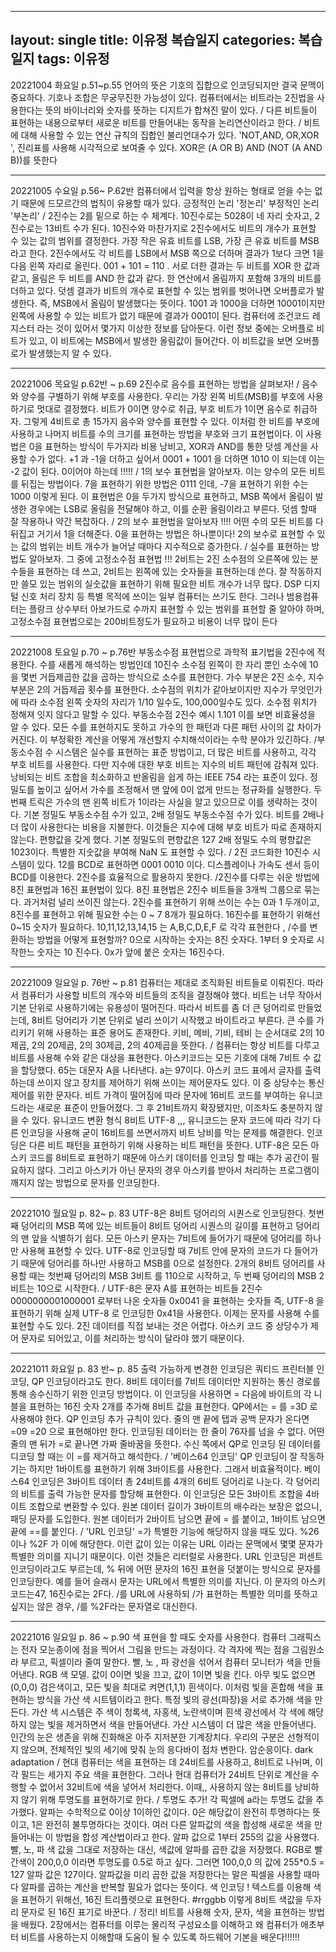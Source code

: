 
---
layout: single
title: 이유정 복습일지
categories: 복습일지 
tags: 이유정
---

20221004 화요일 p.51~p.55 
언어의 뜻은 기호의 집합으로 인코딩되지만 결국 문맥이 중요하다.
기호나 조합은 무궁무진한 가능성이 있다. 컴퓨터에서는 비트라는 2진법을 사용한다는 뜻의 바이너리와 숫자를 뜻하는 디지트가 합쳐진 말이 있다. 
/ 다른 비트들이 표현하는 내용으로부터 새로운 비트를 만들어내는 동작을 논리연산이라고 한다. 
/ 비트에 대해 사용할 수 있는 연산 규칙의 집합인 불리언대수가 있다. 'NOT,AND, OR,XOR ', 진리표를 사용해 시각적으로 보여줄 수 있다. 
XOR은 (A OR B) AND (NOT (A AND B))를 뜻한다
- - -

20221005 수요일 p.56~ P.62반 
컴퓨터에서 입력을 항상 원하는 형태로 얻을 수는 없기 때문에 드모르간의 법칙이 유용할 때가 있다. 
긍정적인 논리 '정논리' 부정적인 논리 '부논리' / 2진수는 2를 밑으로 하는 수 체계다. 
10진수로는 5028이 네 자리 숫자고, 2진수로는 13비트 수가 된다. 10진수와 마찬가지로 2진수에서도 비트의 개수가 표현할 수 있는 값의 범위를 결정한다. 
가장 작은 유효 비트를 LSB, 가장 큰 유효 비트를 MSB 라고 한다. 2진수에서도 각 비트를 LSB에서 MSB 쪽으로 더하며 결과가 1보다 크면 1을 다음 왼쪽 자리로 올린다.
001 + 101 = 110 . 서로 더한 결과는 두 비트를 XOR 한 값과 같고, 올림은 두 비트를 AND 한 값과 같다. 한 연산에서 올림까지 포함해 3개의 비트를 더하고 있다. 
덧셈 결과가 비트의 개수로 표현할 수 있는 범위를 벗어나면 오버플로가 발생한다. 즉, MSB에서 올림이 발생했다는 뜻이다. 
1001 과 1000을 더하면 10001이지만 왼쪽에 사용할 수 있는 비트가 없기 때문에 결과가 0001이 된다.
컴퓨터에 조건코드 레지스터 라는 것이 있어서 몇가지 이상한 정보를 담아둔다. 이런 정보 중에는 오버플로 비트가 있고, 이 비트에는 MSB에서 발생한 올림값이 들어간다. 
이 비트값을 보면 오버플로가 발생했는지 알 수 있다.
- - -

20221006 목요일 p.62반 ~ p.69 
2진수로 음수를 표현하는 방법을 살펴보자! 
/ 음수와 양수를 구별하기 위해 부호를 사용한다. 
우리는 가장 왼쪽 비트(MSB)를 부호에 사용하기로 멋대로 결정했다. 비트가 0이면 양수로 취급, 부호 비트가 1이면 음수로 취급하자. 
그렇게 4비트로 총 15가지 음수와 양수를 표현할 수 있다. 이처럼 한 비트를 부호에 사용하고 나머지 비트를 수의 크기를 표현하는 방법을 부호와 크기 표현법이다. 
이 사용법은 0을 표현하는 방식이 두가지라 비용 낭비고, XOR과 AND를 통한 덧셈 계산을 사용할 수가 없다. 
+1 과 -1을 더하고 싶어서 0001 + 1001 을 더하면 1010 이 되는데 이는 -2 값이 된다. 0이어야 하는데 !!!!! 
/ 1의 보수 표현법을 알아보자. 이는 양수의 모든 비트를 뒤집는 방법이다. 7을 표현하기 위한 방법은 0111 인데, -7을 표현하기 위한 수는 1000 이렇게 된다.
이 표현법은 0을 두가지 방식으로 표현하고, MSB 쪽에서 올림이 발생한 경우에는 LSB로 올림을 전달해야 하고, 이를 순환 올림이라고 부른다. 덧셈 할때 잘 작용하나 약간 복잡하다. 
/ 2의 보수 표현법을 알아보자 !!!! 어떤 수의 모든 비트를 다 뒤집고 거기서 1을 더해준다. 0을 표현하는 방법은 하나뿐이다! 
2의 보수로 표현할 수 있는 값의 범위는 비트 개수가 늘어날 때마다 지수적으로 증가한다. 
/ 실수를 표현하는 방법도 알아보자. 그 중에 고정소수점 표현법 !!! 2비트는 2진 소수점의 오른쪽에 있는 분수들을 표현하는 데 쓰고, 2비트는 왼쪽에 있는 숫자들을 표현하는데 쓴다. 
잘 작동하지만 쓸모 있는 범위의 실숫값을 표현하기 위해 필요한 비트 개수가 너무 많다. DSP 디지털 신호 처리 장치 등 특별 목적에 쓰이는 일부 컴퓨터는 쓰기도 한다. 
그러나 범용컴퓨터는 플랑크 상수부터 아보가드로 수까지 표현할 수 있는 범위를 표현할 줄 알아야 하며, 고정소수점 표현법으로는 200비트정도가 필요하고 비용이 너무 많이 든다
- - -

20221008 토요일 p.70 ~ p.76반 부동소수점 표현법으로 과학적 표기법을 2진수에 적용한다. 
수를 새롭게 해석하는 방법인데 10진수 소수점 왼쪽이 한 자리 뿐인 소수에 10을 몇번 거듭제곱한 값을 곱하는 방식으로 소수를 표현한다. 
가수 부분은 2진 소수, 지수 부분은 2의 거듭제곱 횟수를 표현한다. 소수점의 위치가 같아보이지만 지수가 무엇인가에 따라 소수점 왼쪽 숫자의 자리가 1/10 일수도, 100,000일수도 있다.
소수점 위치가 정해져 잇지 않다고 말할 수 있다. 부동소수점 2진수 예시 1.101 이를 보면 비효율성을 알 수 있다. 모든 수를 표현하지도 못하고 가수의 한 패턴과 다른 패턴 사이의 값 차이가 커진다.
이 부정확한 계산을 어떻게 개선할지 수치해석이라는 수학 분야가 있긴하다. 
/부동소수점 수 시스템은 실수를 표현하는 표준 방법이고, 더 많은 비트를 사용하고, 각각 부호 비트를 사용한다. 
다만 지수에 대한 부호 비트는 지수의 비트 패턴에 감춰져 있다. 낭비되는 비트 조합을 최소화하고 반올림을 쉽게 하는 IEEE 754 라는 표준이 있다. 
정밀도를 높이고 싶어서 가수를 조정해서 맨 앞에 0이 없게 만드는 정규화를 실행한다. 두번째 트릭은 가수의 맨 왼쪽 비트가 1이라는 사실을 알고 있으므로 이를 생략하는 것이다. 
기본 정밀도 부동소수점 수가 있고, 2배 정밀도 부동소수점 수가 있다. 비트를 2배나 더 많이 사용한다는 비용을 지불한다. 이것들은 지수에 대해 부호 비트가 따로 존재하지 않는다. 
편향값을 갖게 했다. 기본 정밀도의 편향값은 127 2배 정밀도 수의 평향값은 1023이다. 특별한 지숫값을 부여해 NaN 도 표현할 수 있다. 
/ 2진 코드화한 10진수 시스템이 있다. 12를 BCD로 표현하면 0001 0010 이다. 디스플레이나 가속도 센서 등이 BCD를 이용한다. 2진수를 효율적으로 활용하지 못한다. 
/2진수를 다루는 쉬운 방법에 8진 표현법과 16진 표현법이 있다. 8진 표현법은 2진수 비트들을 3개씩 그룹으로 묶는다. 과거처럼 널리 쓰이진 않는다. 
2진수를 표현하기 위해 쓰이는 수는 0과 1 두개이고, 8진수를 표현하고 위해 필요한 수는 0 ~ 7 8개가 필요하다. 16진수를 표현하기 위해선 0~15 숫자가 필요하다.
10,11,12,13,14,15 는 A,B,C,D,E,F 로 각각 표현한다 , /수를 변환하는 방법을 어떻게 표현할까? 0으로 시작하는 숫자는 8진 숫자다. 1부터 9 숫자로 시작한느 숫자는 10 진수다.
0x가 앞에 붙은 숫자는 16진수다.
- - -

20221009 일요일 p. 76반 ~ p.81 
컴퓨터는 제대로 조직화된 비트들로 이뤄진다. 
따라서 컴퓨터가 사용할 비트의 개수와 비트들의 조직을 결정해야 했다. 
비트는 너무 작아서 기본 단위로 사용하기에는 유용성이 떨어진다. 
따라서 비트를 좀 더 큰 덩어리로 만들었는데, 8비트 덩어리가 기본 단위로 널리 쓰이기 시작했고 바이트라고 부른다. 큰 수를 가리키기 위해 사용하는 표준 용어도 존재한다.
키비, 메비, 기비, 테비 는 순서대로 2의 10제곱, 2의 20제곱, 2의 30제곱, 2의 40제곱을 뜻한다. / 컴퓨터는 항상 비트를 다루고 비트를 사용해 수와 같은 대상을 표현한다.
아스키코드는 모든 기호에 대해 7비트 수 값을 할당했다. 65는 대문자 A을 나타낸다. a는 97이다. 아스키 코드 표에서 글자를 출력하는데 쓰이지 않고 장치를 제어하기 위해 쓰이는 제어문자도 있다. 
이 중 상당수는 통신 제어를 위한 문자다. 비트 가격이 떨어짐에 따라 문자에 16비트 코드를 부여하는 유니코드라는 새로운 표준이 만들어졌다. 
그 후 21비트까지 확장됐지만, 이조차도 충분하지 않을 수 있다. 
유니코드 변환 형식 8비트 UTF-8 ,,, 유니코드는 문자 코드에 따라 각기 다른 인코딩을 사용해 굳이 16비트를 쓰면서까지 비트 낭비를 막는 문제를 해결한다. 
인코딩은 다른 비트 패턴을 표현하기 위해 사용하는 비트 패턴을 뜻한다. UTF-8은 모든 아스키 코드를 8비트로 표현하기 때문에 아스키 데이터를 인코딩 할 때는 추가 공간이 필요하지 않다. 
그리고 아스키가 아닌 문자의 경우 아스키를 받아서 처리하는 프로그램이 깨지지 않는 방법으로 문자를 인코딩한다.
- - -

20221010 월요일 p. 82~ p. 83 
UTF-8은 8비트 덩어리의 시퀀스로 인코딩한다. 
첫번째 덩어리의 MSB 쪽에 있는 비트들이 8비트 덩어리 시퀀스의 길이를 표현하고 덩어리의 맨 앞을 식별하기 쉽다. 
모든 아스키 문자는 7비트에 들어가기 때문에 덩어리를 하나만 사용해 표현할 수 있다.
UTF-8로 인코딩할 때 7비트 안에 문자의 코드가 다 들어가기 때문에 덩어리를 하나만 사용하고 MSB를 0으로 설정한다.
2개의 8비트 덩어리를 사용할 때는 첫번째 덩어리의 MSB 3비트 를 110으로 시작하고, 두 번째 덩어리의 MSB 2비트는 10으로 시작한다. 
/ UTF-8은 문자 A를 표현하는 비트들 2진수 0000000001000001 로부터 나온 숫자들 0x0041 을 표현하는 숫자들 즉, UTF-8 을 표현하기 위해 실제 UTF-8 로 인코딩한 0x41을 사용한다. 
이제는 문자를 사용해 수를 표현할 수도 있다. 2진 데이터를 직접 보내는 것은 어렵다. 아스키 코드 중 상당수가 제어 문자로 되어있고, 이를 처리하는 방식이 달라야 했기 때문이다.
- - -

20221011 화요일 p. 83 반~ p. 85 
출력 가능하게 변경한 인코딩은 쿼티드 프린터블 인코딩, QP 인코딩이라고도 한다.
8비트 데이터를 7비트 데이터만 지원하는 통신 경로를 통해 송수신하기 위한 인코딩 방법이다. 
이 인코딩을 사용하면 = 다음에 바이트의 각 니블을 표현하는 16진 숫자 2개를 추가해 8비트 값을 표현한다. 
QP에서는 = 를 =3D 로 사용해야 한다. QP 인코딩 추가 규칙이 있다. 줄의 맨 끝에 탭과 공백 문자가 온다면 =09 =20 으로 표현해야만 한다. 
인코딩된 데이터는 한 줄이 76자를 넘을 수 없다. 어떤 줄의 맨 뒤가 =로 끝나면 가짜 줄바꿈을 뜻한다. 수신 쪽에서 QP로 인코딩 된 데이터를 디코딩 할 때는 이 =를 제거하고 해석한다.
/ '베이스64 인코딩' QP 인코딩이 잘 작동하기는 하지만 1바이트를 표현하기 위해 3바이트를 사용한다. 그래서 비효율적이다. 
베이스64 인코딩은 3바이트 데이터 총 24비트를 4개의 6비트 덩어리로 나눈다. 각 덩어리의 비트를 출력 가능한 문자를 할당해 표현한다. 
이 인코딩은 모든 3바이트 조합을 4바이트 조합으로 변환할 수 있다. 원본 데이터 길이가 3바이트의 배수라는 보장은 없으니, 패딩 문자를 도입한다. 
원본 데이터가 2바이트 남으면 끝에 = 를 붙이고, 1바이트 남으면 끝에 ==를 붙인다. / 'URL 인코딩' =가 특별한 기능에 해당하지 않을 때도 있다. %26 이나 %2F 가 이에 해당한다. 
이런 값이 있는 이유는 URL 이라는 문맥에서 몇몇 문자가 특별한 의미를 지니기 때문이다. 이런 것들은 리터럴로 사용한다.
URL 인코딩은 퍼센트 인코딩이라고도 부르는데, % 뒤에 어떤 문자의 16진 표현을 덧붙이는 방식으로 문자를 인코딩한다. 예를 들어 슬래시 문자는 URL에서 특별한 의미를 지닌다.
이 문자의 아스키 코드는47, 16진수로는 2F다. /를 URL에 사용하되 /가 표현하는 특별한 의미를 뜻하고 싶지는 않은 경우, /를 %2F라는 문자열로 대신한다.
- - -

20221016 일요일 p. 86 ~ p.90 
색 표현을 할 때도 숫자를 사용한다. 컴퓨터 그래픽스는 전자 모눈종이에 점을 찍어서 그림을 만드는 과정이다.
각 격자에 찍는 점을 그림원소라 부르고, 픽셀이라 줄여 말한다. 빨, 노 , 파 광선을 섞어서 컴퓨터 모니터가 색을 만들어낸다.
RGB 색 모델. 값이 0이면 빛을 끄고, 값이 1이면 빛을 킨다. 아무 빛도 없으면(0,0,0) 검은색이고, 모든 빛을 최대로 켜면(1,1,1) 흰색이다. 
이처럼 빛을 혼합해 색을 표현하는 방식을 가산 색 시트템이라고 한다. 특정 빛의 광선(파장)을 서로 추가해 색을 만든다. 
가산 색 시스템은 주 색이 청록색, 자홍색, 노란색이며 흰색 광선에서 각 색에 해당하지 않는 빛을 제거하면서 색을 만들어낸다. 가산 시스템이 더 많은 색을 만들어낸다.
인간의 눈은 생존을 위해 진화해온 아주 지저분한 기계장치다. 우리의 구분은 선형적이지 않으며, 전체적인 빛의 세기에 맞춰 눈의 응다바이 점차 변한다. 암순응이다.
dark adaptation / 현대 컴퓨터는 색을 표현하는 데 24비트를 사용하고, 8비트로 나뉘며, 이 각 필드는 세가지 주요 색을 표현한다. 
그러나 현대 컴퓨터가 24비트 단위로 계산을 수행할 수 없어서 32비트에 색을 넣어서 처리한다. 이때,, 사용하지 않는 8비트를 낭비하지 않기 위해 투명도를 표현하기로 한다. 
/ 투명도 추가! 각 픽셀에 a라는 투명도 값을 추가했다. 알파는 수학적으로 0이상 1이하인 값이다. 0은 해당값이 완전히 투명하다는 뜻이고, 1은 완전히 불투명하다는 것이다. 
여러 다른 알파값의 색을 합성해 새로운 색을 만들어내는 이 방법을 합성 계산법이라고 한다. 알파 값으로 1부터 255의 값을 사용했다. 
빨, 노, 파 색 값을 그대로 저장하는 대신, 색값에 알파를 곱한 값을 저장했다. RGB로 빨간색이 200,0,0 이라면 투명도를 0.5로 하고 싶다. 
그러면 100,0,0 의 값에 255*0.5 = 127 알파 값은 127이다. 알파값을 미리 곱한 값을 저장한다는 말은 픽셀을 사용할 때마다 알파를 곱하는 계산을 반복할 필요가 없다는 뜻이다. 
색 인코딩 ! 텍스트를 이용해 색을 표현하기 위해선, 16진 트리플렛으로 표현한다. #rrggbb 이렇게 8비트 색값을 두자리 문자로 된 16진 표기로 바꾼다. 
/ 정리! 비트를 사용해 숫자, 문자, 색을 표현하는 방법을 배웠다. 
2장에서는 컴퓨터를 이루는 물리적 구성요소를 이해하고 왜 컴퓨터가 애초부터 비트를 사용하는지 이해할때 도움이 될 수 있도록 하드웨어 기본을 배운다!!!!!!
